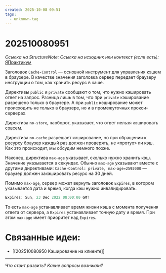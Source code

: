 ```yaml
---
created: 2025-10-08 09:51
tags:
  - unknown-tag
---
```

# 202510080951
*Ссылка на StructureNote:*
*Ссылка на исходник или контекст (если есть):* [ЯПрактикум](https://practicum.yandex.ru/learn/backend-nodejs/courses/a4214ab0-2146-4152-b90e-651bf4c7ca5e/sprints/564244/topics/30b04f32-dfb9-4449-8b8a-076fafa5924b/lessons/c31f0466-0632-4f59-8b91-01c4fe1a28f6/)

Заголовок `Cache-Control` — основной инструмент для управления кэшем в браузере. В качестве значения заголовка сервер передает браузеру инструкции о том, как хранить ресурс в кэше.

Директивы `public` и `private` сообщают о том, что нужно кэшировать ответ на запрос. Разница лишь в том, что при `private` кэширование разрешено только в браузере. А при `public` кэширование может происходить не только в браузере, но и в промежуточных прокси-серверах.

Директива `no-store`, наоборот, указывает, что ответ нельзя кэшировать совсем.

Директива `no-cache` разрешает кэширование, но при обращении к ресурсу браузер каждый раз должен проверять, не «протух» ли кэш. Как это происходит, мы обсудим немного позже.

Наконец, директива `max-age` указывает, сколько нужно хранить кэш. Значение указывается в секундах. Обычно `max-age` указывают вместе с другими директивами: `Сache-Control: private, max-age=2592000` — браузер должен закэшировать ресурс на 30 дней.

Помимо `max-age`, сервер может вернуть заголовок `Expires`, в котором указывается дата и время, когда кэш нужно инвалидировать.
```ts
Expires: Sun, 23 Dec 2022 08:00:00 GMT
```
То есть `max-age` устанавливает время жизни кэша с момента получения ответа от сервера, а `Expires` устанавливает точную дату и время. При этом `max-age` имеет приоритет над `Expires`.
# Связанные идеи:
* [[202510080950 Кэширование на клиенте]]
---

*Что стоит развить? Какие вопросы возникли?*